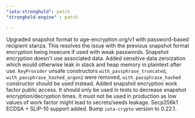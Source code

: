 ```yaml
---
"iota-stronghold": patch
"stronghold-engine" : patch

---
```


Upgraded snapshot format to age-encryption.org/v1 with password-based recipient stanza. This resolves the issue with the previous snapshot format encryption being insecure if used with weak passwords. Snapshot encryption doesn't use associated data.
Added sensitive data zeroization which would otherwise leak in stack and heap memory in plaintext after use.
`KeyProvider` unsafe constructors `with_passphrase_truncated`, `with_passphrase_hashed_argon2` were removed, `with_passphrase_hashed` constructor should be used instead.
Added snapshot encryption work factor public access. It should only be used in tests to decrease snapshot encryption/decryption times. It must not be used in production as low values of work factor might lead to secrets/seeds leakage.
Secp256k1 ECDSA + SLIP-10 support added.
Bump `iota-crypto` version to 0.22.1.
